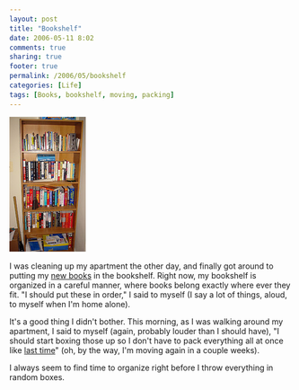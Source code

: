 ```yaml
---
layout: post
title: "Bookshelf"
date: 2006-05-11 8:02
comments: true
sharing: true
footer: true
permalink: /2006/05/bookshelf
categories: [Life]
tags: [Books, bookshelf, moving, packing]
---
```

<div class="imgRight"><a href="http://www.flickr.com/photos/brockli/144514516/" title="Bookshelf"><img src="/files/images/144514516_b8e62a9fb8_m.jpg" width="136" height="240" alt="Bookshelf" /></a></div>

I was cleaning up my apartment the other day, and finally got around to putting my <a href="http://www.flickr.com/photos/brockli/137036212/">new books</a> in the bookshelf.  Right now, my bookshelf is organized in a careful manner, where books belong exactly where ever they fit.  "I should put these in order," I said to myself (I say a lot of things, aloud, to myself when I'm home alone).

It's a good thing I didn't bother.  This morning, as I was walking around my apartment, I said to myself (again, probably louder than I should have), "I should start boxing those up so I don't have to pack everything all at once like <a href="/archives/2005/11/go_south_young_man.php">last time</a>" (oh, by the way, I'm moving again in a couple weeks).

I always seem to find time to organize right before I throw everything in random boxes.
